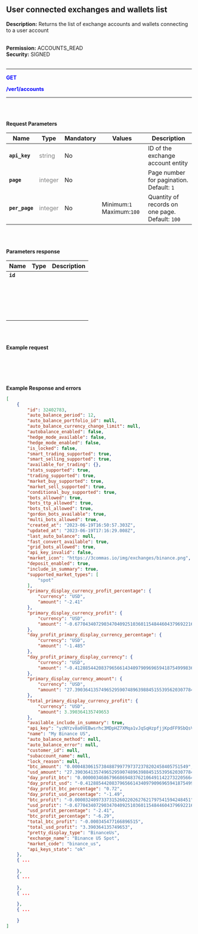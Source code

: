 ## User connected exchanges and wallets list<br>

**Description:** Returns the list of exchange accounts and wallets connecting to a user account<br>
<br>

**Permission:** ACCOUNTS_READ<br>
**Security:** SIGNED<br>
<br>

----------

<mark style="color:blue;background-color:white" >**GET**

<mark style="color:blue;background-color:white" > **/ver1/accounts**

----------
<br>
<br>

**Request Parameters**<br>

| Name | Type |	Mandatory |	Values	| Description|
|------|------|-----------|-----------------|------------|
|**`api_key`**  | <mark style="color:grey;background-color:white">string	| No |  | ID of the exchange account entity |
|**`page`**  | <mark style="color:grey;background-color:white">integer	| No |  | Page number for pagination. Default: `1`  |
|**`per_page`**  | <mark style="color:grey;background-color:white">integer	| No | Minimum:`1` Maximum:`100` | Quantity of records on one page. Default: `100` |

<br>
<br>

**Parameters response**<br>

| Name | Type |	Description|
|------|------|------------|
|**`id`**| | |
|**` `**| | |
|**` `**| | |
|**` `**| | |
|**` `**| | |
|**` `**| | |

<br>
<br>

**Example request**<br>

```json

```

<br>
<br>
<br>

**Example Response and errors**<br>

```json
[
    {
        "id": 32402783,
        "auto_balance_period": 12,
        "auto_balance_portfolio_id": null,
        "auto_balance_currency_change_limit": null,
        "autobalance_enabled": false,
        "hedge_mode_available": false,
        "hedge_mode_enabled": false,
        "is_locked": false,
        "smart_trading_supported": true,
        "smart_selling_supported": true,
        "available_for_trading": {},
        "stats_supported": true,
        "trading_supported": true,
        "market_buy_supported": true,
        "market_sell_supported": true,
        "conditional_buy_supported": true,
        "bots_allowed": true,
        "bots_ttp_allowed": true,
        "bots_tsl_allowed": true,
        "gordon_bots_available": true,
        "multi_bots_allowed": true,
        "created_at": "2023-06-19T16:50:57.303Z",
        "updated_at": "2023-06-19T17:16:29.008Z",
        "last_auto_balance": null,
        "fast_convert_available": true,
        "grid_bots_allowed": true,
        "api_key_invalid": false,
        "market_icon": "https://3commas.io/img/exchanges/binance.png",
        "deposit_enabled": true,
        "include_in_summary": true,
        "supported_market_types": [
            "spot"
        ],
        "primary_display_currency_profit_percentage": {
            "currency": "USD",
            "amount": "-2.41"
        },
        "primary_display_currency_profit": {
            "currency": "USD",
            "amount": "-0.677043407290347040925103601154844604379692216"
        },
        "day_profit_primary_display_currency_percentage": {
            "currency": "USD",
            "amount": "-1.485"
        },
        "day_profit_primary_display_currency": {
            "currency": "USD",
            "amount": "-0.412885442083796566143409790969659418754999836946"
        },
        "primary_display_currency_amount": {
            "currency": "USD",
            "amount": "27.390364135749652959074896398845155395620307784"
        },
        "total_primary_display_currency_profit": {
            "currency": "USD",
            "amount": 3.390364135749653
        },
        "available_include_in_summary": true,
        "api_key": "yzNYzv8a0VEBwsrhc3MDpHZ7XMqa1vJqSqHzpfjjKpdFF9SbQsVQKRl3hKNyZU45",
        "name": "My Binance US",
        "auto_balance_method": null,
        "auto_balance_error": null,
        "customer_id": null,
        "subaccount_name": null,
        "lock_reason": null,
        "btc_amount": "0.00048306157384887997797372378202458405751549",
        "usd_amount": "27.390364135749652959074896398845155395620307784",
        "day_profit_btc": "0.00000346867966869483762106491142273220566445969195084",
        "day_profit_usd": "-0.412885442083796566143409790969659418754999836946",
        "day_profit_btc_percentage": "0.72",
        "day_profit_usd_percentage": "-1.49",
        "btc_profit": "-0.00003240973373152602202627621797541594248451",
        "usd_profit": "-0.677043407290347040925103601154844604379692216",
        "usd_profit_percentage": "-2.41",
        "btc_profit_percentage": "-6.29",
        "total_btc_profit": "-0.000345477166896515",
        "total_usd_profit": "3.390364135749653",
        "pretty_display_type": "BinanceUs",
        "exchange_name": "Binance US Spot",
        "market_code": "binance_us",
        "api_keys_state": "ok"
    },
    { ...
        
    },
    { ...
       
    },
    { ...
       
    },
    { ...
        
    }
]
```





